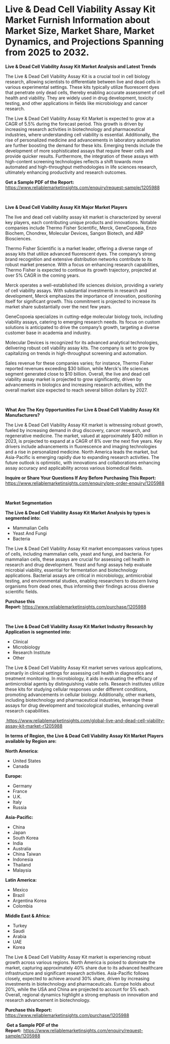 <p><h1>Live & Dead Cell Viability Assay Kit Market Furnish Information about Market Size, Market Share, Market Dynamics, and Projections Spanning from 2025 to 2032.</h1></p><p><strong>Live & Dead Cell Viability Assay Kit Market Analysis and Latest Trends</strong></p>
<p><p>The Live & Dead Cell Viability Assay Kit is a crucial tool in cell biology research, allowing scientists to differentiate between live and dead cells in various experimental settings. These kits typically utilize fluorescent dyes that penetrate only dead cells, thereby enabling accurate assessment of cell health and viability. They are widely used in drug development, toxicity testing, and other applications in fields like microbiology and cancer research.</p><p>The Live & Dead Cell Viability Assay Kit Market is expected to grow at a CAGR of 5.5% during the forecast period. This growth is driven by increasing research activities in biotechnology and pharmaceutical industries, where understanding cell viability is essential. Additionally, the rise of personalized medicine and advancements in laboratory automation are further boosting the demand for these kits. Emerging trends include the development of more sophisticated assays that require fewer cells and provide quicker results. Furthermore, the integration of these assays with high-content screening technologies reflects a shift towards more automated and high-throughput methodologies in life sciences research, ultimately enhancing productivity and research outcomes.</p></p>
<p><strong>Get a Sample PDF of the Report:&nbsp;</strong> <a href="https://www.reliablemarketinsights.com/enquiry/request-sample/1205988?utm_campaign=3503&utm_medium=2&utm_source=Github&utm_content=ia&utm_term=19042025&utm_id=live-dead-cell-viability-assay-kit">https://www.reliablemarketinsights.com/enquiry/request-sample/1205988</a></p>
<p>&nbsp;</p>
<p><strong>Live & Dead Cell Viability Assay Kit Major Market Players</strong></p>
<p><p>The live and dead cell viability assay kit market is characterized by several key players, each contributing unique products and innovations. Notable companies include Thermo Fisher Scientific, Merck, GeneCopoeia, Enzo Biochem, Chondrex, Molecular Devices, Sangon Biotech, and ABP Biosciences.</p><p>Thermo Fisher Scientific is a market leader, offering a diverse range of assay kits that utilize advanced fluorescent dyes. The company’s strong brand recognition and extensive distribution networks contribute to its robust market presence. With a focus on enhancing research capabilities, Thermo Fisher is expected to continue its growth trajectory, projected at over 5% CAGR in the coming years.</p><p>Merck operates a well-established life sciences division, providing a variety of cell viability assays. With substantial investments in research and development, Merck emphasizes the importance of innovation, positioning itself for significant growth. This commitment is projected to increase its market share substantially over the next few years.</p><p>GeneCopoeia specializes in cutting-edge molecular biology tools, including viability assays, catering to emerging research needs. Its focus on custom solutions is anticipated to drive the company’s growth, targeting a diverse customer base in academia and industry.</p><p>Molecular Devices is recognized for its advanced analytical technologies, delivering robust cell viability assay kits. The company is set to grow by capitalizing on trends in high-throughput screening and automation.</p><p>Sales revenue for these companies varies; for instance, Thermo Fisher reported revenues exceeding $30 billion, while Merck's life sciences segment generated close to $10 billion. Overall, the live and dead cell viability assay market is projected to grow significantly, driven by advancements in biologics and increasing research activities, with the overall market size expected to reach several billion dollars by 2027.</p></p>
<p>&nbsp;</p>
<p><strong>What Are The Key Opportunities For Live & Dead Cell Viability Assay Kit Manufacturers?</strong></p>
<p><p>The Live & Dead Cell Viability Assay Kit market is witnessing robust growth, fueled by increasing demand in drug discovery, cancer research, and regenerative medicine. The market, valued at approximately $400 million in 2023, is projected to expand at a CAGR of 8% over the next five years. Key drivers include advancements in fluorescence and imaging technologies and a rise in personalized medicine. North America leads the market, but Asia-Pacific is emerging rapidly due to expanding research activities. The future outlook is optimistic, with innovations and collaborations enhancing assay accuracy and applicability across various biomedical fields.</p></p>
<p><strong>Inquire or Share Your Questions If Any Before Purchasing This Report:</strong> <a href="https://www.reliablemarketinsights.com/enquiry/pre-order-enquiry/1205988?utm_campaign=3503&utm_medium=2&utm_source=Github&utm_content=ia&utm_term=19042025&utm_id=live-dead-cell-viability-assay-kit">https://www.reliablemarketinsights.com/enquiry/pre-order-enquiry/1205988</a></p>
<p>&nbsp;</p>
<p><strong>Market Segmentation</strong></p>
<p><strong>The Live & Dead Cell Viability Assay Kit Market Analysis by types is segmented into:</strong></p>
<p><ul><li>Mammalian Cells</li><li>Yeast And Fungi</li><li>Bacteria</li></ul></p>
<p><p>The Live & Dead Cell Viability Assay Kit market encompasses various types of cells, including mammalian cells, yeast and fungi, and bacteria. For mammalian cells, these assays are crucial for assessing cell health in research and drug development. Yeast and fungi assays help evaluate microbial viability, essential for fermentation and biotechnology applications. Bacterial assays are critical in microbiology, antimicrobial testing, and environmental studies, enabling researchers to discern living organisms from dead ones, thus informing their findings across diverse scientific fields.</p></p>
<p><strong>Purchase this Report:&nbsp;</strong><a href="https://www.reliablemarketinsights.com/purchase/1205988?utm_campaign=3503&utm_medium=2&utm_source=Github&utm_content=ia&utm_term=19042025&utm_id=live-dead-cell-viability-assay-kit">https://www.reliablemarketinsights.com/purchase/1205988</a></p>
<p>&nbsp;</p>
<p><strong>The Live & Dead Cell Viability Assay Kit Market Industry Research by Application is segmented into:</strong></p>
<p><ul><li>Clinical</li><li>Microbiology</li><li>Research Institute</li><li>Other</li></ul></p>
<p><p>The Live & Dead Cell Viability Assay Kit market serves various applications, primarily in clinical settings for assessing cell health in diagnostics and treatment monitoring. In microbiology, it aids in evaluating the efficacy of antimicrobial agents by distinguishing viable cells. Research institutes utilize these kits for studying cellular responses under different conditions, promoting advancements in cellular biology. Additionally, other markets, including biotechnology and pharmaceutical industries, leverage these assays for drug development and toxicological studies, enhancing overall research capabilities.</p></p>
<p><a href="https://www.reliablemarketinsights.com/global-live-and-dead-cell-viability-assay-kit-market-r1205988?utm_campaign=3503&utm_medium=2&utm_source=Github&utm_content=ia&utm_term=19042025&utm_id=live-dead-cell-viability-assay-kit">&nbsp;https://www.reliablemarketinsights.com/global-live-and-dead-cell-viability-assay-kit-market-r1205988</a></p>
<p><strong>In terms of Region, the Live & Dead Cell Viability Assay Kit Market Players available by Region are:</strong></p>
<p>
    <p> <strong> North America: </strong>
        <ul>
            <li>United States</li>
            <li>Canada</li>
        </ul>
        </p> 
    <p> <strong> Europe: </strong>
        <ul>
            <li>Germany</li>
            <li>France</li>
            <li>U.K.</li>
            <li>Italy</li>
            <li>Russia</li>
        </ul>
        </p> 
    <p> <strong> Asia-Pacific: </strong>
        <ul>
            <li>China</li>
            <li>Japan</li>
            <li>South Korea</li>
            <li>India</li>
            <li>Australia</li>
            <li>China Taiwan</li>
            <li>Indonesia</li>
            <li>Thailand</li>
            <li>Malaysia</li>
        </ul>
        </p> 
    <p> <strong> Latin America: </strong>
        <ul>
            <li>Mexico</li>
            <li>Brazil</li>
            <li>Argentina Korea</li>
            <li>Colombia</li>
        </ul>
        </p> 
    <p> <strong> Middle East & Africa: </strong>
        <ul>
            <li>Turkey</li>
            <li>Saudi</li>
            <li>Arabia</li>
            <li>UAE</li>
            <li>Korea</li>
        </ul>
    </p>
    </p>
<p><p>The Live & Dead Cell Viability Assay Kit market is experiencing robust growth across various regions. North America is poised to dominate the market, capturing approximately 40% share due to its advanced healthcare infrastructure and significant research activities. Asia-Pacific follows closely, expected to achieve around 30% share, driven by increasing investments in biotechnology and pharmaceuticals. Europe holds about 20%, while the USA and China are projected to account for 5% each. Overall, regional dynamics highlight a strong emphasis on innovation and research advancement in biotechnology.</p></p>
<p><strong>Purchase this Report: </strong><a href="https://www.reliablemarketinsights.com/purchase/1205988?utm_campaign=3503&utm_medium=2&utm_source=Github&utm_content=ia&utm_term=19042025&utm_id=live-dead-cell-viability-assay-kit">https://www.reliablemarketinsights.com/purchase/1205988</a></p>
<p>&nbsp;<strong>Get a Sample PDF of the Report:&nbsp;&nbsp;</strong><a href="https://www.reliablemarketinsights.com/enquiry/request-sample/1205988?utm_campaign=3503&utm_medium=2&utm_source=Github&utm_content=ia&utm_term=19042025&utm_id=live-dead-cell-viability-assay-kit">https://www.reliablemarketinsights.com/enquiry/request-sample/1205988</a></p>
<p><strong></strong></p>
<p><p></p><p></p><p></p></p>